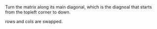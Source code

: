 Turn the matrix along its main diagonal, which is the diagnoal that starts from the topleft corner to down.

rows and cols are swapped.